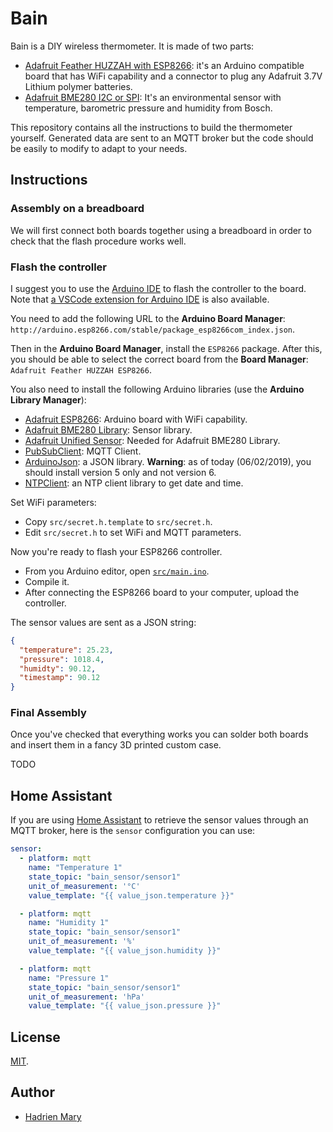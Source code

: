 # Bain

Bain is a DIY wireless thermometer. It is made of two parts:

- [Adafruit Feather HUZZAH with ESP8266](https://www.adafruit.com/product/2821): it's an Arduino compatible board that has WiFi capability and a connector to plug any Adafruit 3.7V Lithium polymer batteries.
- [Adafruit BME280 I2C or SPI](https://www.adafruit.com/product/2652): It's an environmental sensor with temperature, barometric pressure and humidity from Bosch.

This repository contains all the instructions to build the thermometer yourself. Generated data are sent to an MQTT broker but the code should be easily to modify to adapt to your needs.

## Instructions

### Assembly on a breadboard

We will first connect both boards together using a breadboard in order to check that the flash procedure works well.

### Flash the controller

I suggest you to use the [Arduino IDE](https://www.arduino.cc/en/main/software) to flash the controller to the board. Note that [a VSCode extension for Arduino IDE](https://marketplace.visualstudio.com/items?itemName=vsciot-vscode.vscode-arduino) is also available.

You need to add the following URL to the **Arduino Board Manager**: `http://arduino.esp8266.com/stable/package_esp8266com_index.json`.

Then in the **Arduino Board Manager**, install the `ESP8266` package. After this, you should be able to select the correct board from the **Board Manager**: `Adafruit Feather HUZZAH ESP8266`.

You also need to install the following Arduino libraries (use the **Arduino Library Manager**):

- [Adafruit ESP8266](https://github.com/adafruit/Adafruit_ESP8266): Arduino board with WiFi capability.
- [Adafruit BME280 Library](https://github.com/adafruit/Adafruit_BME280_Library): Sensor library.
- [Adafruit Unified Sensor](https://github.com/adafruit/Adafruit_Sensor): Needed for Adafruit BME280 Library.
- [PubSubClient](https://github.com/knolleary/pubsubclient): MQTT Client.
- [ArduinoJson](https://github.com/bblanchon/ArduinoJson): a JSON library. **Warning**: as of today (06/02/2019), you should install version 5 only and not version 6.
- [NTPClient](https://github.com/arduino-libraries/NTPClient): an NTP client library to get date and time.

Set WiFi parameters:

- Copy `src/secret.h.template` to `src/secret.h`.
- Edit `src/secret.h` to set WiFi and MQTT parameters.

Now you're ready to flash your ESP8266 controller.

- From you Arduino editor, open [`src/main.ino`](src/main.ino).
- Compile it.
- After connecting the ESP8266 board to your computer, upload the controller.

The sensor values are sent as a JSON string:

```json
{
  "temperature": 25.23,
  "pressure": 1018.4,
  "humidty": 90.12,
  "timestamp": 90.12
}
```

### Final Assembly

Once you've checked that everything works you can solder both boards and insert them in a fancy 3D printed custom case.

TODO

## Home Assistant

If you are using [Home Assistant](https://www.home-assistant.io) to retrieve the sensor values through an MQTT broker, here is the `sensor` configuration you can use:

```yaml
sensor:
  - platform: mqtt
    name: "Temperature 1"
    state_topic: "bain_sensor/sensor1"
    unit_of_measurement: '°C'
    value_template: "{{ value_json.temperature }}"

  - platform: mqtt
    name: "Humidity 1"
    state_topic: "bain_sensor/sensor1"
    unit_of_measurement: '%'
    value_template: "{{ value_json.humidity }}"

  - platform: mqtt
    name: "Pressure 1"
    state_topic: "bain_sensor/sensor1"
    unit_of_measurement: 'hPa'
    value_template: "{{ value_json.pressure }}"
```

## License

[MIT](./LICENSE).

## Author

- [Hadrien Mary](mailto:hadrien.mary_AT_gmail.com)

